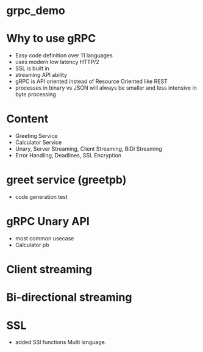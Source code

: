 # grpc_demo

# Why to use gRPC
- Easy code definition over 11 languages
- uses modern low latency HTTP/2
- SSL is built in
- streaming API ability
- gRPC is API oriented instead of Resource Oriented like REST
- processes in binary vs JSON will always be smaller and less intensive in byte processing

# Content

- Greeting Service
- Calculator Service
- Unary, Server Streaming, Client Streaming, BiDi Streaming
- Error Handling, Deadlines, SSL Encryption

# greet service (greetpb)
- code generation test

# gRPC Unary API
- most common usecase
- Calculator pb

# Client streaming

# Bi-directional streaming

# SSL
- added SSl functions Multi language.
